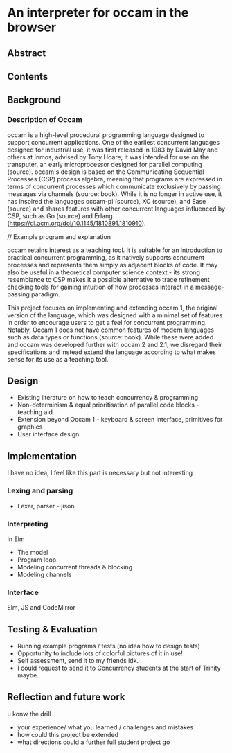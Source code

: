 # An interpreter for occam in the browser

## Abstract

## Contents

## Background

### Description of Occam

occam is a high-level procedural programming language designed to support concurrent applications. One of the earliest concurrent languages designed for industrial use, it was first released in 1983 by David May and others at Inmos, advised by Tony Hoare; it was intended for use on the transputer, an early microprocessor designed for parallel computing (source). occam's design is based on the Communicating Sequential Processes (CSP) process algebra, meaning that programs are expressed in terms of concurrent processes which communicate exclusively by passing messages via channels (source: book). While it is no longer in active use, it has inspired the languages occam-pi (source), XC (source), and Ease (source) and shares features with other concurrent languages influenced by CSP, such as Go (source) and Erlang (https://dl.acm.org/doi/10.1145/1810891.1810910).

// Example program and explanation

occam retains interest as a teaching tool. It is suitable for an introduction to practical concurrent programming, as it natively supports concurrent processes and represents them simply as adjacent blocks of code. It may also be useful in a theoretical computer science context - its strong resemblance to CSP makes it a possible alternative to trace refinement checking tools for gaining intuition of how processes interact in a message-passing paradigm.

This project focuses on implementing and extending occam 1, the original version of the language, which was designed with a minimal set of features in order to encourage users to get a feel for concurrent programming. Notably, Occam 1 does not have common features of modern languages such as data types or functions (source: book). While these were added and occam was developed further with occam 2 and 2.1, we disregard their specifications and instead extend the language according to what makes sense for its use as a teaching tool.

## Design

- Existing literature on how to teach concurrency & programming
- Non-determinism & equal prioritisation of parallel code blocks - teaching aid
- Extension beyond Occam 1 - keyboard & screen interface, primitives for graphics
- User interface design

## Implementation

I have no idea, I feel like this part is necessary but not interesting

### Lexing and parsing
- Lexer, parser - jison

### Interpreting

In Elm

- The model
- Program loop 
- Modeling concurrent threads & blocking
- Modeling channels

### Interface 

Elm, JS and CodeMirror

## Testing & Evaluation

- Running example programs / tests (no idea how to design tests)
- Opportunity to include lots of colorful pictures of it in use!
- Self assessment, send it to my friends idk. 
- I could request to send it to Concurrency students at the start of Trinity maybe. 

## Reflection and future work

u konw the drill
- your experience/ what you learned / challenges and mistakes 
- how could this project be extended
- what directions could a further full student project go 